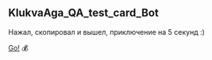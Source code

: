 ## KlukvaAga_QA_test_card_Bot 

Нажал, скопировал и вышел, приключение на 5 секунд :)

[Go!](https://t.me/KlukvaAga_QA_test_card_Bot) 💰

